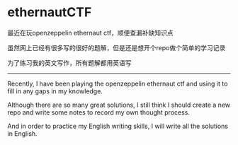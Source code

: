 # ethernautCTF
最近在玩openzeppelin ethernaut ctf，顺便查漏补缺知识点

虽然网上已经有很多写的很好的题解，但是还是想开个repo做个简单的学习记录

为了练习我的英文写作，所有题解都用英语写

---

Recently, I have been playing the openzeppelin ethernaut ctf and using it to fill in any gaps in my knowledge.

Although there are so many great solutions, I still think I should create a new repo and write some notes to record my own thought process.

And in order to practice my English writing skills, I will write all the solutions in English.
